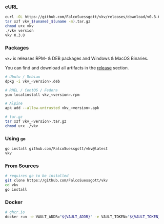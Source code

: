 ### cURL
```bash
curl -OL https://github.com/FalcoSuessgott/vkv/releases/download/v0.3.0/vkv_$(uname)_$(uname -m).tar.gz
tar xzf vkv_$(uname)_$(uname -m).tar.gz
chmod u+x vkv
./vkv version
vkv 0.3.0
```

### Packages
`vkv` is releases RPM- & DEB packages and Windows & MacOS Binaries.

You can find and download all artifacts in the [release](https://github.com/FalcoSuessgott/vkv/releases) section.

```bash
# Ubutu / Debian
dpkg -i vkv_<version>.deb

# RHEL / CentOS / Fedora
yum localinstall vkv_<version>.rpm

# Alpine
apk add --allow-untrusted vkv_<version>.apk

# tar.gz
tar xzf vkv_<version>.tar.gz
chmod u+x ./vkv
```

### Using `go`
```bash
go install github.com/FalcoSuessgott/vkv@latest
vkv
```

### From Sources
```bash
# requires go to be installed
git clone https://github.com/FalcoSuessgott/vkv
cd vkv
go install 
```

### Docker
```bash
# ghcr.io
docker run -e VAULT_ADDR="${VAULT_ADDR}" -e VAULT_TOKEN="${VAULT_TOKEN}" ghcr.io/falcosuessgott/vkv
```